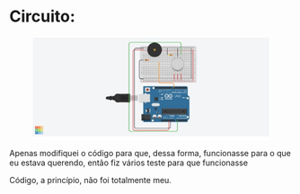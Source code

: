 <h1>Circuito:</h1>

<figure>
    <img src="/circuito_arduino_2.png" alt="circuito_arduino_2.png" style="justify-content: center; display: flex;">
</figure>
<p>Apenas modifiquei o código para que, dessa forma, funcionasse para o que eu estava querendo, então fiz vários teste para que funcionasse</p>
<p>Código, a princípio, não foi totalmente meu.</p>